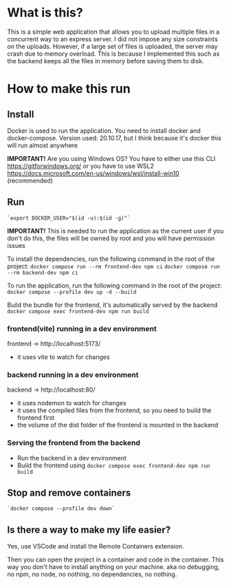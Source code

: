 # What is this?
This is a simple web application that allows you to upload multiple files in a concurrent way to an express server.
I did not impose any size constraints on the uploads. However, if a large set of files is uploaded, the server may crash due to memory overload. This is because I implemented this such as the backend keeps all the files in memory before saving them to disk.

# How to make this run
## Install
Docker is used to run the application. You need to install docker and docker-compose.
Version used: 20.10.17, but I think because it's docker this will run almost anywhere

__**IMPORTANT!**__ Are you using Windows OS? 
You have to either use this CLI https://gitforwindows.org/
or you have to use WSL2 https://docs.microsoft.com/en-us/windows/wsl/install-win10 (recommended)

## Run
    `export DOCKER_USER="$(id -u):$(id -g)"`
__**IMPORTANT!**__ This is needed to run the application as the current user
if you don't do this, the files will be owned by root and you will have permission issues



To install the dependencies, run the following command in the root of the project:
    `docker compose run --rm frontend-dev npm ci`
    `docker compose run --rm backend-dev npm ci`

To run the application, run the following command in the root of the project:
    `docker compose --profile dev up -d --build`

Build the bundle for the frontend, it's automatically served by the backend
    `docker compose exec frontend-dev npm run build`

### frontend(vite) running in a dev environment
frontend -> http://localhost:5173/
- it uses vite to watch for changes

### backend running in a dev environment
backend  -> http://localhost:80/
- it uses nodemon to watch for changes
- it uses the compiled files from the frontend, so you need to build the frontend first
- the volume of the dist folder of the frontend is mounted in the backend

### Serving the frontend from the backend
- Run the backend in a dev environment
- Build the frontend using `docker compose exec frontend-dev npm run build`


## Stop and remove containers
    `docker compose --profile dev down`

## Is there a way to make my life easier?
Yes, use VSCode and install the Remote Containers extension.

Then you can open the project in a container and code in the container.
This way you don't have to install anything on your machine.
aka no debugging, no npm, no node, no nothing, no dependencies, no nothing.
